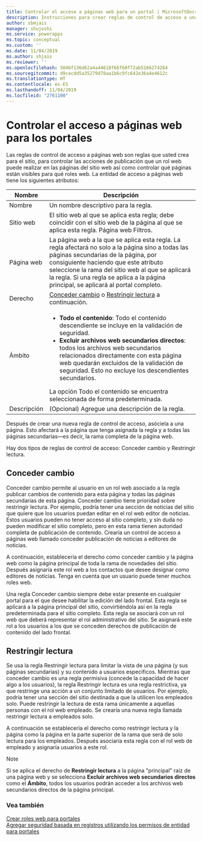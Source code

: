 ```yaml
---
title: Controlar el acceso a páginas web para un portal | MicrosoftDocs
description: Instrucciones para crear reglas de control de acceso a una página web para un portal.
author: sbmjais
manager: shujoshi
ms.service: powerapps
ms.topic: conceptual
ms.custom: ''
ms.date: 11/04/2019
ms.author: shjais
ms.reviewer: ''
ms.openlocfilehash: 5046f136d62a4a44618f66f60f72ab5166274264
ms.sourcegitcommit: d9cecdd5a35279d78aa1b6c9fc642e36a4e4612c
ms.translationtype: HT
ms.contentlocale: es-ES
ms.lasthandoff: 11/04/2019
ms.locfileid: "2761100"
---
```

# <a name="control-webpage-access-for-portals"></a>Controlar el acceso a páginas web para los portales

Las reglas de control de acceso a páginas web son reglas que usted crea para el sitio, para controlar las acciones de publicación que un rol web puede realizar en las páginas del sitio web así como controlar qué páginas están visibles para qué roles web. La entidad de acceso a páginas web tiene los siguientes atributos:


|    Nombre     |                                                                                                                                                                  Descripción                                                                                                                                                                   |
|-------------|------------------------------------------------------------------------------------------------------------------------------------------------------------------------------------------------------------------------------------------------------------------------------------------------------------------------------------------------|
|    Nombre     |                                                                                                                                                        Un nombre descriptivo para la regla.                                                                                                                                                        |
|   Sitio web   |                                                                                                           El sitio web al que se aplica esta regla; debe coincidir con el sitio web de la página al que se aplica esta regla. Página web Filtros.                                                                                                           |
|  Página web   |                            La página web a la que se aplica esta regla. La regla afectará no solo a la página sino a todas las páginas secundarias de la página, por consiguiente haciendo que este atributo seleccione la rama del sitio web al que se aplicará la regla. Si una regla se aplica a la página principal, se aplicará al portal completo.                            |
|    Derecho    |                                                                                                                                    [Conceder cambio](#grant-change) o [Restringir lectura](#restrict-read) a continuación.                                                                                                                                     |
|    Ámbito    | <ul><li><strong>Todo el contenido</strong>: Todo el contenido descendiente se incluye en la validación de seguridad.</li><li><strong>Excluir archivos web secundarios directos</strong>: todos los archivos web secundarios relacionados directamente con esta página web quedarán excluidos de la validación de seguridad. Esto no excluye los descendientes secundarios.</li></ul>La opción Todo el contenido se encuentra seleccionada de forma predeterminada. |
| Descripción |                                                                                                                                                     (Opcional) Agregue una descripción de la regla.                                                                                                                                                      |

Después de crear una nueva regla de control de acceso, asóciela a una página. Esto afectará a la página que tenga asignada la regla y a todas las páginas secundarias&mdash;es decir, la rama completa de la página web.

Hay dos tipos de reglas de control de acceso: Conceder cambio y Restringir lectura.

## <a name="grant-change"></a>Conceder cambio

Conceder cambio permite al usuario en un rol web asociado a la regla publicar cambios de contenido para esta página y todas las páginas secundarias de esta página. Conceder cambio tiene prioridad sobre restringir lectura. Por ejemplo, podría tener una sección de noticias del sitio que quiere que los usuarios puedan editar en el rol web editor de noticias. Estos usuarios pueden no tener acceso al sitio completo, y sin duda no pueden modificar el sitio completo, pero en esta rama tienen autoridad completa de publicación de contenido. Crearía un control de acceso a páginas web llamado conceder publicación de noticias a editores de noticias.

A continuación, establecería el derecho como conceder cambio y la página web como la página principal de toda la rama de novedades del sitio. Después asignaría este rol web a los contactos que desee designar como editores de noticias. Tenga en cuenta que un usuario puede tener muchos roles web.

Una regla Conceder cambio siempre debe estar presente en cualquier portal para el que desee habilitar la edición del lado frontal. Esta regla se aplicará a la página principal del sitio, convirtiéndola así en la regla predeterminada para el sitio completo. Esta regla se asociará con un rol web que deberá representar el rol administrativo del sitio. Se asignará este rol a los usuarios a los que se conceden derechos de publicación de contenido del lado frontal.

## <a name="restrict-read"></a>Restringir lectura
Se usa la regla Restringir lectura para limitar la vista de una página (y sus páginas secundarias) y su contenido a usuarios específicos. Mientras que conceder cambio es una regla permisiva (concede la capacidad de hacer algo a los usuarios), la regla Restringir lectura es una regla restrictiva, ya que restringe una acción a un conjunto limitado de usuarios. Por ejemplo, podría tener una sección del sitio destinada a que la utilicen los empleados solo. Puede restringir la lectura de esta rama únicamente a aquellas personas con el rol web empleado. Se crearía una nueva regla llamada restringir lectura a empleados solo.

A continuación se establecería el derecho como restringir lectura y la página como la página en la parte superior de la rama que será de solo lectura para los empleados. Después asociaría esta regla con el rol web de empleado y asignaría usuarios a este rol.

> [!Note]
> Si se aplica el derecho de **Restringir lectura** a la página "principal" raíz de una página web y se selecciona **Excluir archivos web secundarios directos** como el **Ámbito**, todos los usuarios podrán acceder a los archivos web secundarios directos de la página principal.

### <a name="see-also"></a>Vea también

[Crear roles web para portales](create-web-roles.md)  
[Agregar seguridad basada en registros utilizando los permisos de entidad para portales](assign-entity-permissions.md)
